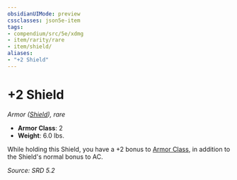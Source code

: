 ```yaml
---
obsidianUIMode: preview
cssclasses: json5e-item
tags:
- compendium/src/5e/xdmg
- item/rarity/rare
- item/shield/
aliases: 
- "+2 Shield"
---
```

# +2 Shield
*Armor ([Shield](shield-xphb.md)), rare*  

- **Armor Class**: 2
- **Weight**: 6.0 lbs.

While holding this Shield, you have a +2 bonus to [Armor Class](armor-class-xphb.md), in addition to the Shield's normal bonus to AC.

*Source: SRD 5.2*